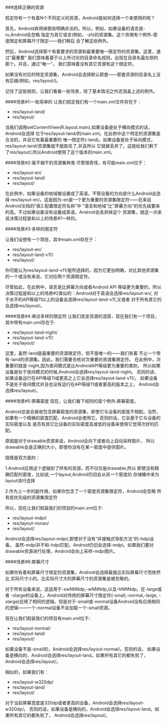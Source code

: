 ###选择正确的资源

假定你有一个有着N个不同定义的资源，Android是如何选择一个来使用的呢？

首先，Android弃用掉那些明确非法的。所以，例如，如果设备的语言是-ru,Android会忽略
指定为其它语言(例如，-zh)的资源集。这个弃用有个例外-密度限定和屏幕尺寸限定——我们稍后
会了解这些例外。

然后，Android选择那个有着要求的资源和最重要唯一限定符的资源集。这里，通过”最重要“
我们意味着基于以上所讨论的目录命名规则，出现在目录名最左侧的那个。并且，通过“唯一”，
我们意味着没有其它资源有这个限定符。

如果没有对应的特定资源集，Android会选择默认那套——那套资源的目录名上没有后缀(例如，res/layout/)。

记住了这些规则，让我们看看一些场景，除了基本情况之外还涵盖上述的例外。

####场景#1:一些简单的
让我们假定我们有一个main.xml文件存在于：
* res/layout-land/
* res/layout/

当我们调用setContentView(R.layout.main),如果设备是处于横向模式的话，Android会选择
位于res/layout-land/的main.xml。在此例中这个特定的资源集是合法的，并且它有着最重要的
唯一限定符(-land)。如果设备是处于纵向模式，res/layout-land/资源集就不能胜任了,并且所以
它就被丢弃了。这就给我们剩下了res/layout/,所以Android使用了这个版本的main.xml。

####场景#2:毫不相干的资源集种类
尽管很奇怪，有可能main.xml位于：

* res/layout-en/
* res/layout-land/
* res/layout/

在此例中，如果设备的地域被设置成了英语，不管设备的方向是什么Android会选择
res/layout-en/。这是因为-en是一个更为重要的资源集限定符——在来自Android文档的“表2.配置限定符名称”中
”语言和地域“比"屏幕方向"的优先级要来的高。不过如果设备没有设置成英语，Android会丢弃掉这个
资源集，就这一点来说决策过程是和以上的场景#1一样的。

####场景#3:多样的限定符

让我们设想有一个项目，其中main.xml存在于：

* res/layout-en/
* res/layout-land-v11/
* res/layout/

你可能认为res/layout-land-v11/是所选择的，因为它更加明确，对比其他资源集
的一个或没有来说，它对应两个资源限定符。

尽管如此，在此例中，语言是比屏幕方向或者Android API 等级更为重要的，所以
决策过程是和以上的场景#2类似的：Android对于英语会选择res/layout-en/,
对于水平的API等级11以上的设备会选择res/layout-land-v11,又或者
对于所有其它的会选择res/layout/。

####场景#4:再访多样的限定符
让我们改变资源的混搭，现在我们有一个项目，其中带有main.xml存在于:

* res/layout-land-night/
* res/layout-land-v11/
* res/layout/

这里，虽然-land是最重要的资源限定符，但不是唯一的——我们有着
不止一个带有-land的资源集。因此，我们需要去核对次重要的资源集限定符。
在此例中，次重要的就是-night,因为夜间模式是比AndroidAPI等级更为重要的类别，
所以如果设备是处于夜间模式的时候,Android会选择res/layout-land-night。
否则的话，如果设备运行在API等级11或更高之上它会选择res/layout-land-v11/。
如果设备不是处于夜间模式并且也没有运行在API等级11或者更高的版本之上，
Android会选择res/layout/。

####场景#5:屏幕密度
现在，让我们看下规则的首个例外:屏幕密度。

Android总是会接收包含屏幕密度的资源集，即使它与设备的密度不相配。当然，
如果有一个精确的密度匹配，Android会使用它。否则的话，它会基于它与设备的实际密度以及
是否有其它比设备的实际密度高或低的设备来使用它觉得次好的匹配。

原因是对于drawable资源来说，Android会向下或者向上自动采样图片，
所以drawable会是正确的大小，即使你没有在某一密度中提供图片。

隐情是双方面的：

1.Android应用这个逻辑到了所有的资源，而不仅仅是drawable,所以
即使没有精确匹配的密度，比如说,一个layout,Android仍旧会从另一个密度的
存储桶中来为layout进行选择

2.作为上一步的副作用，如果你包含了一个密度资源集限定符，Android会忽略
所有低优先级的资源集限定符

所以，现在让我们假装我们的项目的main.xml位于:

* res/layout-mdpi/
* res/layout-nonav/
* res/layout/

Android会选择res/layout-mdpi/,即使对于没有“非接触式导航方法”的-hdpi设备。
虽然-mdpi并不和-hdpi匹配，Android仍旧会选择-mdpi。如果我们要对
drawable资源进行处理，Android会向上采样-mdpi图片。

####场景#6:屏幕尺寸

如果你有着和屏幕尺寸绑定的资源集，Android会选择最接近实际屏幕尺寸而依然比
实际尺寸小的。比实际尺寸大的屏幕尺寸的资源集是被忽略的。

对于所有设备来说，这适用于-swNNNdp,-wNNNdp,以及-hNNNdp。在-large或者
-xlarge的设备上，Android对传统的屏幕尺寸限定符(-small,-normal,-large,
-xlarge)应用了相同的逻辑。但是对于-small或-normal设备Android没有应用相同
的逻辑——一个-normal设备不会加载一个-small资源。

现在让我们假装我们的项目有main.xml位于:

* res/layout-normal/
* res/layout-land/
* res/layout/

如果设备不是-small的，Android会选择res/layout-normal/。否则的话，
如果设备是横向的，Android会选择res/layout-land。如果所有其它的都失败了，
Android会选择res/layout/。

相似的，如果我们有：

* res/layout-w320dp/
* res/layout-land/
* res/layout/

对于当前屏幕宽度是320dp或者更高的设备，Android会选择res/layout-w320dp/。
否则的话，如果设备是横向的，Android会选择res/layout-land。如果所有其它的都失败了，
Android会选择res/layout/。
